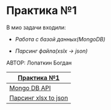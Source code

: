 # Практика №1

В мио задачи входили:
- *Работа с базой данных(MongoDB)*

- *Парсинг файла(xslx -> json)*

АВТОР: Лопаткин Богдан

|[Практика №1](https://vladimirchabanov.notion.site/1-4f52147cb0724f9980a2582bcb7027ca) |
| --- |
| [Mongo DB API](./practice_01/mongo/main.cpp)              |
| [Парсинг xlsx to json](./practice_01/parsing/main.cpp)    |
